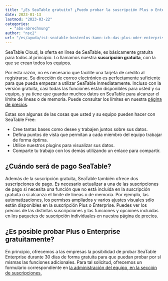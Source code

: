 ```yaml
---
title: "¿Es SeaTable gratuito? ¿Puedo probar la suscripción Plus o Enterprise? - Mesa de mar"
date: 2023-01-13
lastmod: "2023-03-22"
categories: 
  - "abo-abrechnung"
author: "nsc2"
url: "/es/ayuda/ist-seatable-kostenlos-kann-ich-das-plus-oder-enterprise-abo-testen"
---
```


SeaTable Cloud, la oferta en línea de SeaTable, es básicamente gratuita para todos al principio. Lo llamamos nuestra **suscripción gratuita**, con la que se crean todos los equipos.

Por esta razón, no es necesario que facilite una tarjeta de crédito al registrarse. Su dirección de correo electrónico es perfectamente suficiente para que pueda empezar a utilizar SeaTable inmediatamente. Incluso con la versión gratuita, casi todas las funciones están disponibles para usted y su equipo, y ya tiene que guardar muchos datos en SeaTable para alcanzar el límite de líneas o de memoria. Puede consultar los límites en nuestra [página de precios](https://seatable.io/es/preise/).

Estas son algunas de las cosas que usted y su equipo pueden hacer con SeaTable Free:

- Cree tantas bases como desee y trabajen juntos sobre sus datos.
- Defina puntos de vista que permitan a cada miembro del equipo trabajar de forma óptima.
- Utilice nuestros plugins para visualizar sus datos.
- Comparte tu trabajo con los demás utilizando un enlace para compartir.

## ¿Cuándo será de pago SeaTable?

Además de la suscripción gratuita, SeaTable también ofrece dos suscripciones de pago. Es necesario actualizar a una de las suscripciones de pago si necesita una función que no está incluida en la suscripción gratuita o si alcanza el límite de líneas o de memoria. Por ejemplo, las automatizaciones, los permisos ampliados y varios ajustes visuales sólo están disponibles en la suscripción Plus o Enterprise. Puedes ver los precios de las distintas suscripciones y las funciones y opciones incluidas en los paquetes de suscripción individuales en nuestra [página de precios](https://seatable.io/es/preise/).

## ¿Es posible probar Plus o Enterprise gratuitamente?

En principio, ofrecemos a las empresas la posibilidad de probar SeaTable Enterprise durante 30 días de forma gratuita para que puedan probar por sí mismas las funciones adicionales. Para tal solicitud, ofrecemos un formulario correspondiente en [la administración del equipo, en la sección de suscripciones.](https://account.seatable.io/subscription)
